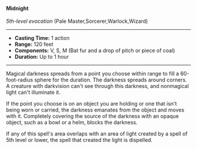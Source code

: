 #### Midnight
*5th-level evocation* (Pale Master,Sorcerer,Warlock,Wizard)
___
- **Casting Time:** 1 action
- **Range:** 120 feet
- **Components:** V, S, M (Bat fur and a drop of pitch or piece of coal)
- **Duration:** Up to 1 hour
---
Magical darkness spreads from a point you choose within range to fill a 60-foot-radius sphere for the duration. The darkness spreads around corners. A creature with darkvision can't see through this darkness, and nonmagical light can't illuminate it.

If the point you choose is on an object you are holding or one that isn't being worn or carried, the darkness emanates from the object and moves with it. Completely covering the source of the darkness with an opaque object, such as a bowl or a helm, blocks the darkness.

If any of this spell's area overlaps with an area of light created by a spell of 5th level or lower, the spell that created the light is dispelled.